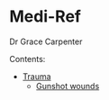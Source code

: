# Medi-Ref

Dr Grace Carpenter

Contents:
- [Trauma](./topics/trauma.md)
  - [Gunshot wounds](./topics/trauma.md#gunshot-wounds-gsw)

